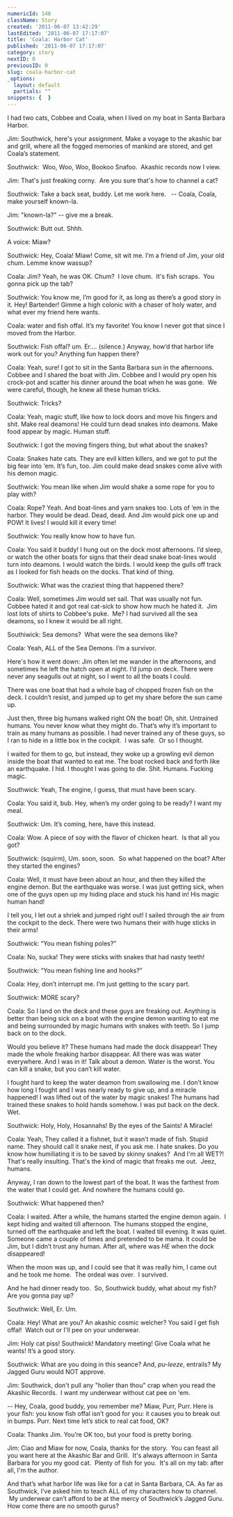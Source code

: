 ```yaml
---
numericId: 148
className: Story
created: '2011-06-07 13:42:29'
lastEdited: '2011-06-07 17:17:07'
title: 'Coala: Harbor Cat'
published: '2011-06-07 17:17:07'
category: story
nextID: 0
previousID: 0
slug: coala-harbor-cat
_options:
  layout: default
  partials: ""
snippets: {  }
---
```

I had two cats, Cobbee and Coala, when I lived on my boat in Santa Barbara Harbor.

Jim: Southwick, here's your assignment. Make a voyage to the akashic bar and grill, where all the fogged memories of mankind are stored, and get Coala&rsquo;s statement.

Southwick: &nbsp;Woo, Woo, Woo, Bookoo Snafoo. &nbsp;Akashic records now I view.

Jim: That's just freaking corny. &nbsp;Are you sure that's how to channel a cat?

Southwick: Take a back seat, buddy. Let me work here. &nbsp; -- Coala, Coala, make yourself known-la.

Jim: &quot;known-la?&quot; -- give me a break.

Southwick: Butt out. Shhh.

A voice: Miaw?

Southwick: Hey, Coala! Miaw! Come, sit wit me. I&rsquo;m a friend of Jim, your old chum. Lemme know wassup?

Coala: Jim? Yeah, he was OK. Chum? &nbsp;I love chum. &nbsp;It's fish scraps. &nbsp;You gonna pick up the tab?

Southwick: You know me, I&rsquo;m good for it, as long as there&rsquo;s a good story in it. Hey! Bartender! Gimme a high colonic with a chaser of holy water, and what ever my friend here wants.

Coala: water and fish offal. It&rsquo;s my favorite! You know I never got that since I moved from the Harbor.

Southwick: Fish offal? um. Er.... (silence.) Anyway, how&rsquo;d that harbor life work out for you? Anything fun happen there?

Coala: Yeah, sure! I got to sit in the Santa Barbara sun in the afternoons. Cobbee and I shared the boat with Jim. Cobbee and I would pry open his crock-pot and scatter his dinner around the boat when he was gone. &nbsp;We were careful, though, he knew all these human tricks.

Southwick: Tricks?

Coala: Yeah, magic stuff, like how to lock doors and move his fingers and shit. Make real deamons! He could turn dead snakes into deamons. Make food appear by magic. Human stuff.

Southwick: I got the moving fingers thing, but what about the snakes?

Coala: Snakes hate cats. They are evil kitten killers, and we got to put the big fear into &lsquo;em. It&rsquo;s fun, too. Jim could make dead snakes come alive with his demon magic.

Southwick: You mean like when Jim would shake a some rope for you to play with?

Coala: Rope? Yeah. And boat-lines and yarn snakes too. Lots of &lsquo;em in the harbor. They would be dead. Dead, dead. And Jim would pick one up and POW! It lives! I would kill it every time!

Southwick: You really know how to have fun.

Coala: You said it buddy! I hung out on the dock most afternoons. I&rsquo;d sleep, or watch the other boats for signs that their dead snake boat-lines would turn into deamons. I would watch the birds. I would keep the gulls off track as I looked for fish heads on the docks. That kind of thing.

Southwick: What was the craziest thing that happened there?

Coala: Well, sometimes Jim would set sail. That was usually not fun. Cobbee hated it and got real cat-sick to show how much he hated it. &nbsp;Jim lost lots of shirts to Cobbee's puke. &nbsp;Me? I had survived all the sea deamons, so I knew it would be all right.

Southiwick: Sea demons? &nbsp;What were the sea demons like?

Coala: Yeah, ALL of the Sea Demons. I&rsquo;m a survivor.

Here's how it went down:&nbsp;Jim often let me wander in the afternoons, and sometimes he left the hatch open at night. I&rsquo;d jump on deck. There were never any seagulls out at night, so I went to all the boats I could.

There was one boat that had a whole bag of chopped frozen fish on the deck. I couldn&rsquo;t resist, and jumped up to get my share before the sun came up.

Just then, three big humans walked right ON the boat! Oh, shit. Untrained humans. You never know what they might do. That&rsquo;s why it&rsquo;s important to train as many humans as possible. I had never trained any of these guys, so I ran to hide in a little box in the cockpit. &nbsp;I was safe. &nbsp;Or so I thought.

I waited for them to go, but instead, they woke up a growling evil demon inside the boat that wanted to eat me. The boat rocked back and forth like an earthquake. I hid. I thought I was going to die. Shit. Humans. Fucking magic.

Southwick: Yeah, The engine, I guess, that must have been scary.

Coala: You said it, bub. Hey, when&rsquo;s my order going to be ready? I want my meal.

Southwick: Um. It&rsquo;s coming, here, have this instead.

Coala: Wow. A piece of soy with the flavor of chicken heart. &nbsp;Is that all you got?

Southwick: (squirm), Um. soon, soon. &nbsp;So what happened on the boat? After they started the engines?

Coala: Well, it must have been about an hour, and then they killed the engine demon. But the earthquake was worse. I was just getting sick, when one of the guys open up my hiding place and stuck his hand in! His magic human hand!

I tell you, I let out a shriek and jumped right out! I sailed through the air from the cockpit to the deck. There were two humans their with huge sticks in their arms!

Southwick: &ldquo;You mean fishing poles?&rdquo;

Coala: No, sucka! They were sticks with snakes that had nasty teeth!

Southwick: &ldquo;You mean fishing line and hooks?&rdquo;

Coala: Hey, don&rsquo;t interrupt me. I&rsquo;m just getting to the scary part.

Southwick: MORE scary?

Coala: So I land on the deck and these guys are freaking out. Anything is better than being sick on a boat with the engine demon wanting to eat me and being surrounded by magic humans with snakes with teeth. So I jump back on to the dock.

Would you believe it? These humans had made the dock disappear! They made the whole freaking harbor disappear. All there was was water everywhere. And I was in it! Talk about a demon. Water is the worst. You can kill a snake, but you can&rsquo;t kill water.

I fought hard to keep the water deamon from swallowing me. I don&rsquo;t know how long I fought and I was nearly ready to give up, and a miracle happened! I was lifted out of the water by magic snakes! The humans had trained these snakes to hold hands somehow. I was put back on the deck. Wet.

Southwick: Holy, Holy, Hosannahs! By the eyes of the Saints! A Miracle!

Coala: Yeah, They called it a fishnet, but it wasn&rsquo;t made of fish. Stupid name. They should call it snake nest, if you ask me. I hate snakes. Do you know how humiliating it is to be saved by skinny snakes? &nbsp;And I'm all WET?! That's really insulting. That's the kind of magic that freaks me out. &nbsp;Jeez, humans.

Anyway, I ran down to the lowest part of the boat. It was the farthest from the water that I could get. And nowhere the humans could go.

Southwick: What happened then?

Coala: I waited. After a while, the humans started the engine demon again. &nbsp;I kept hiding and waited till afternoon. The humans stopped the engine, turned off the earthquake and left the boat. I waited till evening. It was quiet. Someone came a couple of times and pretended to be mama. It could be Jim, but I didn&rsquo;t trust any human. After all, where was _HE_ when the dock disappeared!

When the moon was up, and I could see that it was really him, I came out and he took me home. &nbsp;The ordeal was over. &nbsp;I survived.

And he had dinner ready too. &nbsp;So, Southwick buddy, what about my fish? Are you gonna pay up?

Southwick: Well, Er. Um.

Coala: Hey! What are you? An akashic cosmic welcher? You said I get fish offal! &nbsp;Watch out or I'll pee on your underwear.

Jim: Holy cat piss! Southwick! Mandatory meeting! Give Coala what he wants! It&rsquo;s a good story.

Southwick: What are you doing in this seance? And, _pu-leeze_, entrails? My Jagged Guru would NOT approve.

Jim: Southwick, don't pull any &quot;holier than thou&quot; crap when you read the Akashic Records. &nbsp;I want my underwear without cat pee on 'em.

-- Hey, Coala, good buddy, you remember me? Miaw, Purr, Purr. Here is your fish: you know fish offal isn&rsquo;t good for you: it causes you to break out in bumps. Purr. Next time let&rsquo;s stick to real cat food, OK?

Coala: Thanks Jim. You&rsquo;re OK too, but your food is pretty boring.

Jim: Ciao and Miaw for now, Coala, thanks for the story. &nbsp;You can feast all you want here at the Akashic Bar and Grill. &nbsp;It's always afternoon in Santa Barbara for you my good cat. &nbsp;Plenty of fish for you. &nbsp;It's all on my tab: after all, I'm the author.

And that&rsquo;s what harbor life was like for a cat in Santa Barbara, CA. As far as Southwick, I&rsquo;ve asked him to teach ALL of my characters how to channel. &nbsp;My underwear can&rsquo;t afford to be at the mercy of Southwick&rsquo;s Jagged Guru. How come there are no smooth gurus?

